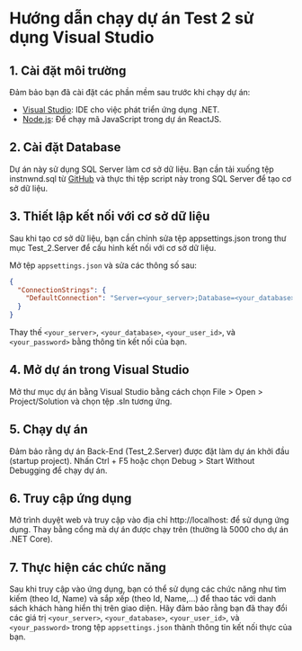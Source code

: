 # Hướng dẫn chạy dự án Test 2 sử dụng Visual Studio

## 1. Cài đặt môi trường

Đảm bảo bạn đã cài đặt các phần mềm sau trước khi chạy dự án:
- [Visual Studio](https://visualstudio.microsoft.com/): IDE cho việc phát triển ứng dụng .NET.
- [Node.js](https://nodejs.org/): Để chạy mã JavaScript trong dự án ReactJS.

## 2. Cài đặt Database

Dự án này sử dụng SQL Server làm cơ sở dữ liệu. Bạn cần tải xuống tệp instnwnd.sql từ [GitHub](https://github.com/microsoft/sql-server-samples/blob/master/samples/databases/northwind-pubs/instnwnd.sql) và thực thi tệp script này trong SQL Server để tạo cơ sở dữ liệu.

## 3. Thiết lập kết nối với cơ sở dữ liệu

Sau khi tạo cơ sở dữ liệu, bạn cần chỉnh sửa tệp appsettings.json trong thư mục Test_2.Server để cấu hình kết nối với cơ sở dữ liệu. 

Mở tệp `appsettings.json` và sửa các thông số sau:

```json
{
  "ConnectionStrings": {
    "DefaultConnection": "Server=<your_server>;Database=<your_database>;User Id=<your_user_id>;Password=<your_password>;"
  }
}
```
Thay thế `<your_server>`, `<your_database>`, `<your_user_id>`, và `<your_password>` bằng thông tin kết nối của bạn.

## 4. Mở dự án trong Visual Studio
Mở thư mục dự án bằng Visual Studio bằng cách chọn File > Open > Project/Solution và chọn tệp .sln tương ứng.

## 5. Chạy dự án
Đảm bảo rằng dự án Back-End (Test_2.Server) được đặt làm dự án khởi đầu (startup project).
Nhấn Ctrl + F5 hoặc chọn Debug > Start Without Debugging để chạy dự án.
## 6. Truy cập ứng dụng
Mở trình duyệt web và truy cập vào địa chỉ http://localhost:<port> để sử dụng ứng dụng. Thay <port> bằng cổng mà dự án được chạy trên (thường là 5000 cho dự án .NET Core).

## 7. Thực hiện các chức năng
Sau khi truy cập vào ứng dụng, bạn có thể sử dụng các chức năng như tìm kiếm (theo Id, Name) và sắp xếp (theo Id, Name,...) để thao tác với danh sách khách hàng hiển thị trên giao diện.
Hãy đảm bảo rằng bạn đã thay đổi các giá trị `<your_server>`, `<your_database>`, `<your_user_id>`, và `<your_password>` trong tệp `appsettings.json` thành thông tin kết nối thực của bạn.
